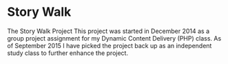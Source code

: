 # Story Walk
The Story Walk Project
This project was started in December 2014 as a group project assignment for my Dynamic Content Delivery (PHP) class.
As of September 2015 I have picked the project back up as an independent study class to further enhance the project.
